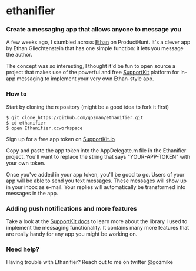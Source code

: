ethanifier
==========

### Create a messaging app that allows anyone to message you

A few weeks ago, I stumbled across [Ethan](http://www.textethan.com/) on ProductHunt. It's a clever app by Ethan Gliechtenstein that has one simple function: it lets you message the author.

The concept was so interesting, I thought it'd be fun to open source a project that makes use of the powerful and free [SupportKit](http://www.supportkit.io) platform for in-app messaging to implement your very own Ethan-style app.

### How to

Start by cloning the repository (might be a good idea to fork it first)

```
$ git clone https://github.com/gozman/ethanifier.git
$ cd ethanifier
$ open Ethanifier.xcworkspace
```

Sign up for a free app token on [SupportKit.io](https://app.supportkit.io)

Copy and paste the app token into the AppDelegate.m file in the Ethanifier project. You'll want to replace the string that says "YOUR-APP-TOKEN" with your own token.

Once you've added in your app token, you'll be good to go. Users of your app will be able to send you text messages. These messages will show up in your inbox as e-mail. Your replies will automatically be transformed into messages in the app.

### Adding push notifications and more features

Take a look at the [SupportKit docs](http://docs.supportkit.io) to learn more about the library I used to implement the messaging functionality. It contains many more features that are really handy for any app you might be working on.

### Need help?
Having trouble with Ethanifier? Reach out to me on twitter @gozmike

